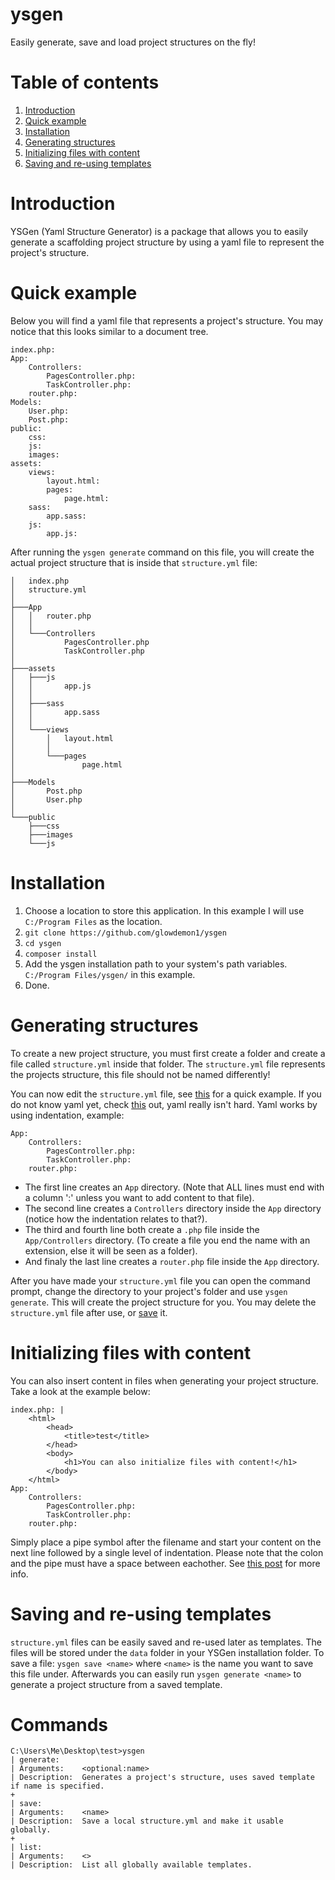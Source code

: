 # ysgen
Easily generate, save and load project structures on the fly!

# Table of contents
1. [Introduction](https://github.com/glowdemon1/ysgen#introduction)
2. [Quick example](https://github.com/glowdemon1/ysgen#quick-example)
3. [Installation](https://github.com/glowdemon1/ysgen#installation)
4. [Generating structures](https://github.com/glowdemon1/ysgen#generating-structures)
5. [Initializing files with content](https://github.com/glowdemon1/ysgen#initializing-files-with-content)
6. [Saving and re-using templates](https://github.com/glowdemon1/ysgen#saving-and-re-using-templates)

# Introduction
YSGen (Yaml Structure Generator) is a package that allows you to easily generate a scaffolding project structure by using a yaml file to represent the project's structure.

# Quick example
Below you will find a yaml file that represents a project's structure. You may notice that this looks similar to a document tree.
```
index.php:
App:
    Controllers:
        PagesController.php:
        TaskController.php:
    router.php:
Models:
    User.php:
    Post.php:
public:
    css:
    js:
    images:
assets:
    views:
        layout.html:
        pages:
            page.html:
    sass:
        app.sass:
    js:
        app.js:
```

After running the `ysgen generate` command on this file, you will create the actual project structure that is inside that `structure.yml` file:

```
│   index.php
│   structure.yml
│
├───App
│   │   router.php
│   │
│   └───Controllers
│           PagesController.php
│           TaskController.php
│
├───assets
│   ├───js
│   │       app.js
│   │
│   ├───sass
│   │       app.sass
│   │
│   └───views
│       │   layout.html
│       │
│       └───pages
│               page.html
│
├───Models
│       Post.php
│       User.php
│
└───public
    ├───css
    ├───images
    └───js
```

# Installation
1. Choose a location to store this application. In this example I will use `C:/Program Files` as the location.
2. `git clone https://github.com/glowdemon1/ysgen`
3. `cd ysgen`
4. `composer install`
5. Add the ysgen installation path to your system's path variables. `C:/Program Files/ysgen/` in this example.
6. Done.

# Generating structures
To create a new project structure, you must first create a folder and create a file called `structure.yml` inside that folder. The `structure.yml` file represents the projects structure, this file should not be named differently!

You can now edit the `structure.yml` file, see [this](https://github.com/glowdemon1/ysgen#quick-example) for a quick example. If you do not know yaml yet, check [this](http://docs.ansible.com/ansible/YAMLSyntax.html) out, yaml really isn't hard. Yaml works by using indentation, example:
```
App:
    Controllers:
        PagesController.php:
        TaskController.php:
    router.php:
```

- The first line creates an `App` directory. (Note that ALL lines must end with a column ':' unless you want to add content to that file).
- The second line creates a `Controllers` directory inside the `App` directory (notice how the indentation relates to that?).
- The third and fourth line both create a `.php` file inside the `App/Controllers` directory. (To create a file you end the name with an extension, else it will be seen as a folder).
- And finaly the last line creates a `router.php` file inside the `App` directory.

After you have made your `structure.yml` file you can open the command prompt, change the directory to your project's folder and use `ysgen generate`. This will create the project structure for you. You may delete the `structure.yml` file after use, or [save](https://github.com/glowdemon1/ysgen#saving-and-re-using-templates) it.

# Initializing files with content
You can also insert content in files when generating your project structure. Take a look at the example below:
```
index.php: |
    <html>
        <head>
            <title>test</title>
        </head>
        <body>
            <h1>You can also initialize files with content!</h1>
        </body>
    </html>
App:
    Controllers:
        PagesController.php:
        TaskController.php:
    router.php:
```

Simply place a pipe symbol after the filename and start your content on the next line followed by a single level of indentation. Please note that the colon and the pipe must have a space between eachother. See [this post](http://stackoverflow.com/questions/3790454/in-yaml-how-do-i-break-a-string-over-multiple-lines) for more info.


# Saving and re-using templates
`structure.yml` files can be easily saved and re-used later as templates. The files will be stored under the `data` folder in your YSGen installation folder. To save a file: `ysgen save <name>` where `<name>` is the name you want to save this file under. Afterwards you can easily run `ysgen generate <name>` to generate a project structure from a saved template.

# Commands
```
C:\Users\Me\Desktop\test>ysgen
| generate:
| Arguments:    <optional:name>
| Description:  Generates a project's structure, uses saved template if name is specified.
+
| save:
| Arguments:    <name>
| Description:  Save a local structure.yml and make it usable globally.
+
| list:
| Arguments:    <>
| Description:  List all globally available templates.
```
